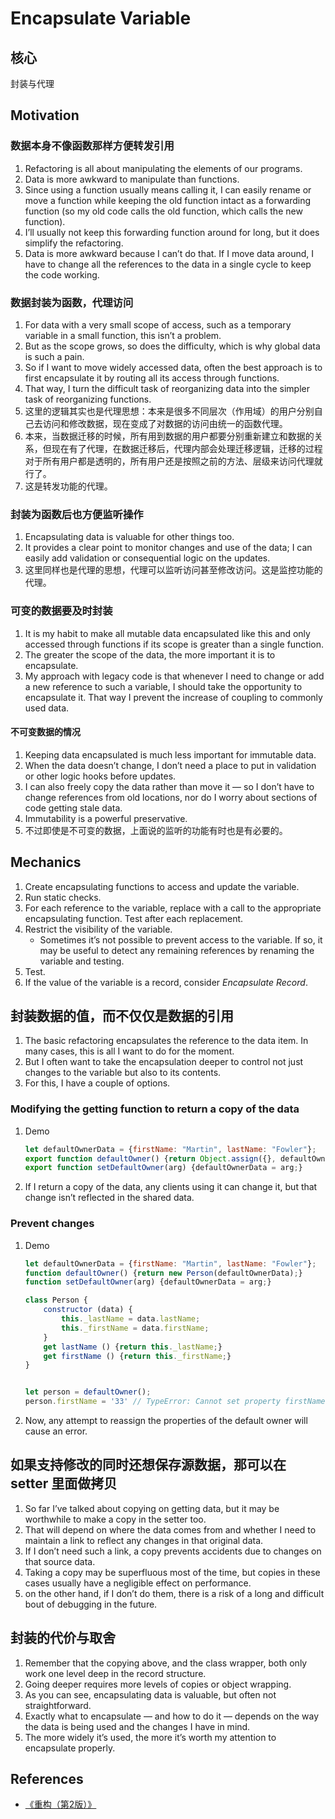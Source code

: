 # Encapsulate Variable


## 核心
封装与代理


## Motivation
### 数据本身不像函数那样方便转发引用
1. Refactoring is all about manipulating the elements of our programs. 
2. Data is more awkward to manipulate than functions. 
3. Since using a function usually means calling it, I can easily rename or move a function while keeping the old function intact as a forwarding function (so my old code calls the old function, which calls the new function). 
4. I’ll usually not keep this forwarding function around for long, but it does simplify the refactoring.
3. Data is more awkward because I can’t do that. If I move data around, I have to change all the references to the data in a single cycle to keep the code working. 

### 数据封装为函数，代理访问
1. For data with a very small scope of access, such as a temporary variable in a small function, this isn’t a problem. 
2. But as the scope grows, so does the difficulty, which is why global data is such a pain.
3. So if I want to move widely accessed data, often the best approach is to first encapsulate it by routing all its access through functions. 
4. That way, I turn the difficult task of reorganizing data into the simpler task of reorganizing functions.
5. 这里的逻辑其实也是代理思想：本来是很多不同层次（作用域）的用户分别自己去访问和修改数据，现在变成了对数据的访问由统一的函数代理。
6. 本来，当数据迁移的时候，所有用到数据的用户都要分别重新建立和数据的关系，但现在有了代理，在数据迁移后，代理内部会处理迁移逻辑，迁移的过程对于所有用户都是透明的，所有用户还是按照之前的方法、层级来访问代理就行了。
7. 这是转发功能的代理。

### 封装为函数后也方便监听操作
1. Encapsulating data is valuable for other things too. 
2. It provides a clear point to monitor changes and use of the data; I can easily add validation or consequential logic on the updates. 
3. 这里同样也是代理的思想，代理可以监听访问甚至修改访问。这是监控功能的代理。

### 可变的数据要及时封装
1. It is my habit to make all mutable data encapsulated like this and only accessed through functions if its scope is greater than a single function. 
2. The greater the scope of the data, the more important it is to encapsulate. 
3. My approach with legacy code is that whenever I need to change or add a new reference to such a variable, I should take the opportunity to encapsulate it. That way I prevent the increase of coupling to commonly used data.

#### 不可变数据的情况
1. Keeping data encapsulated is much less important for immutable data. 
2. When the data doesn’t change, I don’t need a place to put in validation or other logic hooks before updates. 
3. I can also freely copy the data rather than move it — so I don’t have to change references from old locations, nor do I worry about sections of code getting stale data. 
4. Immutability is a powerful preservative. 
5. 不过即使是不可变的数据，上面说的监听的功能有时也是有必要的。


## Mechanics
1. Create encapsulating functions to access and update the variable.
2. Run static checks.
3. For each reference to the variable, replace with a call to the appropriate encapsulating function. Test after each replacement.
4. Restrict the visibility of the variable.
    * Sometimes it’s not possible to prevent access to the variable. If so, it may be useful to detect any remaining references by renaming the variable and testing.
5. Test.
6. If the value of the variable is a record, consider *Encapsulate Record*.


## 封装数据的值，而不仅仅是数据的引用
1. The basic refactoring encapsulates the reference to the data item.  In many cases, this is all I want to do for the moment.
2. But I often want to take the encapsulation deeper to control not just changes to the variable but also to its contents.
3. For this, I have a couple of options. 

### Modifying the getting function to return a copy of the data
1. Demo
    ```js
    let defaultOwnerData = {firstName: "Martin", lastName: "Fowler"};
    export function defaultOwner() {return Object.assign({}, defaultOwnerData);}
    export function setDefaultOwner(arg) {defaultOwnerData = arg;}
    ```
2.  If I return a copy of the data, any clients using it can change it, but that change isn’t reflected in the shared data.

### Prevent changes
1. Demo
    ```js
    let defaultOwnerData = {firstName: "Martin", lastName: "Fowler"};
    function defaultOwner() {return new Person(defaultOwnerData);}
    function setDefaultOwner(arg) {defaultOwnerData = arg;}

    class Person {
        constructor (data) {
            this._lastName = data.lastName;
            this._firstName = data.firstName;
        }
        get lastName () {return this._lastName;}
        get firstName () {return this._firstName;}
    }


    let person = defaultOwner();
    person.firstName = '33' // TypeError: Cannot set property firstName of #<Person> which has only a getter
    ```
2. Now, any attempt to reassign the properties of the default owner will cause an error.


## 如果支持修改的同时还想保存源数据，那可以在 setter 里面做拷贝
1. So far I’ve talked about copying on getting data, but it may be worthwhile to make a copy in the setter too. 
2. That will depend on where the data comes from and whether I need to maintain a link to reflect any changes in that original data. 
3. If I don’t need such a link, a copy prevents accidents due to changes on that source data. 
4. Taking a copy may be superfluous most of the time, but copies in these cases usually have a negligible effect on performance.
5. on the other hand, if I don’t do them, there is a risk of a long and difficult bout of debugging in the future.


## 封装的代价与取舍
1. Remember that the copying above, and the class wrapper, both only work one level deep in the record structure. 
2. Going deeper requires more levels of copies or object wrapping. 
3. As you can see, encapsulating data is valuable, but often not straightforward. 
4. Exactly what to encapsulate — and how to do it — depends on the way the data is being used and the changes I have in mind. 
5.  The more widely it’s used, the more it’s worth my attention to encapsulate properly.


## References
* [《重构（第2版）》](https://book.douban.com/subject/33400354/)
